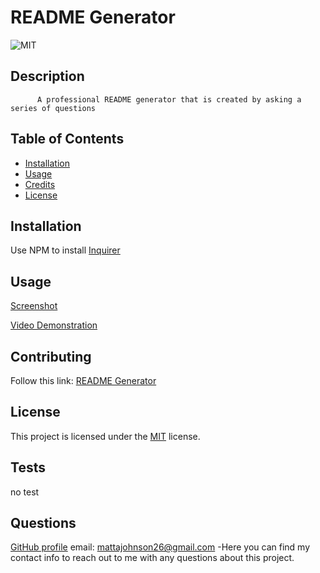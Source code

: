 # README Generator
![MIT](https://img.shields.io/badge/License-MIT-yellow.svg)

## Description
          A professional README generator that is created by asking a series of questions
          
## Table of Contents
- [Installation](#installation)
- [Usage](#usage)
- [Credits](#credits)
- [License](#license)

## Installation
Use NPM to install [Inquirer](https://www.npmjs.com/package/inquirer)

## Usage
[Screenshot](https://github.com/user-attachments/assets/1fc2c699-9ac1-4c89-a6aa-a1174e563a9f)

[Video Demonstration](https://www.awesomescreenshot.com/video/30478012?key=fd41fbede1c9e79b9586f3240b754e0a)

## Contributing
Follow this link: [README Generator](github.com/MattAJ26/README-Generator)

## License

This project is licensed under the [MIT](https://opensource.org/licenses/MIT) license.

## Tests
no test

## Questions
[GitHub profile](github.com/MattAJ26) email: mattajohnson26@gmail.com
-Here you can find my contact info to reach out to me with any questions about this project.
